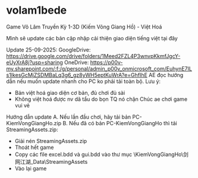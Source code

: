 # volam1bede
Game Võ Lâm Truyền Kỳ 1-3D (Kiếm Võng Giang Hồ) - Việt Hoá

Mình sẽ update các bản cập nhập cải thiện giao diện tiếng việt tại đây


Update 25-09-2025:
GoogleDrive: https://drive.google.com/drive/folders/1Meed2FZL4P3wnvpKkmfJgcY-eUyXrA8j?usp=sharing
OneDrive: https://p00v-my.sharepoint.com/:f:/g/personal/admin_p00v_onmicrosoft_com/EuhynE7ILs1IkesGcMjZSDMBaLq3g6_gz8yWH5eptKuWrA?e=GhfIhE
AE đọc hướng dẫn nếu muốn update nhanh cho PC ko phải tải toàn bộ.
Lưu ý:
- Bản việt hoá giao diện cơ bản, đủ chơi đủ sài
- Không việt hoá được nv dã tẩu do bọn TQ nó chặn
Chúc ae chơi game vui vẻ

Hướng dẫn update
A. Nếu lần đầu chơi, hãy tải bản PC-KiemVongGiangHo.zip
B. Nếu đã có bản PC-KiemVongGiangHo thì tải StreamingAssets.zip:
- Giải nén StreamingAssets.zip
- Thoát hết game
- Copy các file excel.bdd và gui.bdd vào thư mục \KiemVongGiangHo\剑网江湖_Data\StreamingAssets
- Vào lại game


